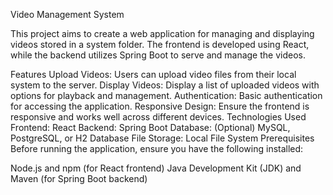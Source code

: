 Video Management System

This project aims to create a web application for managing and displaying videos stored in a system folder. The frontend is developed using React, while the backend utilizes Spring Boot to serve and manage the videos.

Features
Upload Videos: Users can upload video files from their local system to the server.
Display Videos: Display a list of uploaded videos with options for playback and management.
Authentication: Basic authentication for accessing the application.
Responsive Design: Ensure the frontend is responsive and works well across different devices.
Technologies Used
Frontend: React
Backend: Spring Boot
Database: (Optional) MySQL, PostgreSQL, or H2 Database
File Storage: Local File System
Prerequisites
Before running the application, ensure you have the following installed:

Node.js and npm (for React frontend)
Java Development Kit (JDK) and Maven (for Spring Boot backend)
